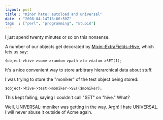 ```yaml
---
layout: post
title : "minor hate: autoload and universal"
date  : "2008-04-14T18:06:50Z"
tags  : ["perl", "programming", "stupid"]
---
```

I just spend twenty minutes or so on this nonsense.

A number of our objects get decorated by
[Mixin::ExtraFields::Hive](http://search.cpan.org/dist/Mixin-ExtraFields-Hash),
which lets us say:

    $object->hive->some->random->path->to->datum->SET(1);

It's a nice convenient way to store arbitrary hierarchical data about stuff.

I was trying to store the "moniker" of the test object being stored:

    $object->hive->test->moniker->SET($moniker);

This kept failing, saying I couldn't call "SET" on "hive."  What?

Well, UNIVERSAL::moniker was getting in the way.  Argh!  I hate UNIVERSAL.  I
will never abuse it outside of Acme again.

